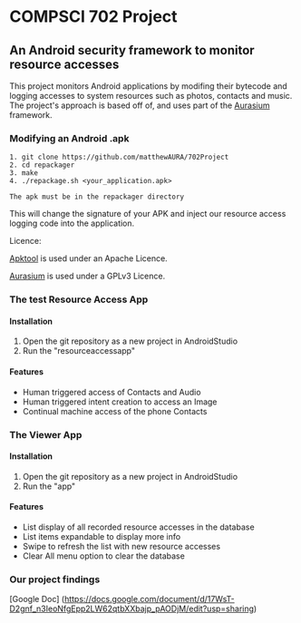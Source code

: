 # COMPSCI 702 Project

## An Android security framework to monitor resource accesses

This project monitors Android applications by modifing their bytecode and logging accesses to system resources such as photos, contacts and music. The project's approach is based off of, and uses part of the [Aurasium](https://github.com/xurubin/aurasium) framework. 

### Modifying an Android .apk

```
1. git clone https://github.com/matthewAURA/702Project
2. cd repackager
3. make
4. ./repackage.sh <your_application.apk> 

The apk must be in the repackager directory
```

This will change the signature of your APK and inject our resource access logging code into the application.

Licence:

[Apktool](https://github.com/iBotPeaches/Apktool) is used under an Apache Licence.

[Aurasium](https://github.com/xurubin/aurasium) is used under a GPLv3 Licence.

### The test Resource Access App

#### Installation
1. Open the git repository as a new project in AndroidStudio
2. Run the "resourceaccessapp"

#### Features
- Human triggered access of Contacts and Audio
- Human triggered intent creation to access an Image
- Continual machine access of the phone Contacts

### The Viewer App
#### Installation
1. Open the git repository as a new project in AndroidStudio
2. Run the "app"

#### Features
- List display of all recorded resource accesses in the database
- List items expandable to display more info
- Swipe to refresh the list with new resource accesses
- Clear All menu option to clear the database

### Our project findings
[Google Doc] (https://docs.google.com/document/d/17WsT-D2gnf_n3IeoNfgEpp2LW62qtbXXbajp_pAODjM/edit?usp=sharing)
